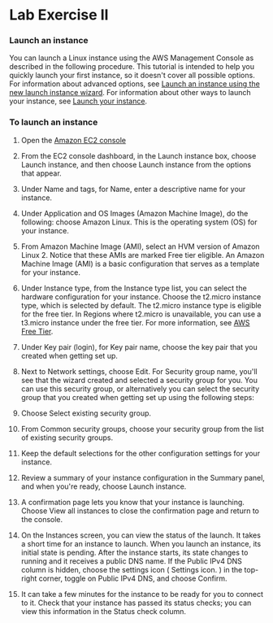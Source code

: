 # Lab Exercise II

### Launch an instance

You can launch a Linux instance using the AWS Management Console as described in the following procedure. This tutorial is intended to help you quickly launch your first instance, so it doesn't cover all possible options. For information about advanced options, see [Launch an instance using the new launch instance wizard](https://docs.aws.amazon.com/AWSEC2/latest/UserGuide/launching-instance.html). For information about other ways to launch your instance, see [Launch your instance](https://docs.aws.amazon.com/AWSEC2/latest/UserGuide/EC2_GetStarted.html).

### To launch an instance

1. Open the [Amazon EC2 console](https://console.aws.amazon.com/ec2/)

2. From the EC2 console dashboard, in the Launch instance box, choose Launch instance, and then choose Launch instance from the options that appear.

3. Under Name and tags, for Name, enter a descriptive name for your instance.

4. Under Application and OS Images (Amazon Machine Image), do the following: choose Amazon Linux. This is the operating system (OS) for your instance.

5. From Amazon Machine Image (AMI), select an HVM version of Amazon Linux 2. Notice that these AMIs are marked Free tier eligible. An Amazon Machine Image (AMI) is a basic configuration that serves as a template for your instance.

6. Under Instance type, from the Instance type list, you can select the hardware configuration for your instance. Choose the t2.micro instance type, which is selected by default. The t2.micro instance type is eligible for the free tier. In Regions where t2.micro is unavailable, you can use a t3.micro instance under the free tier. For more information, see [AWS Free Tier](https://aws.amazon.com/free/).

7. Under Key pair (login), for Key pair name, choose the key pair that you created when getting set up.

8. Next to Network settings, choose Edit. For Security group name, you'll see that the wizard created and selected a security group for you. You can use this security group, or alternatively you can select the security group that you created when getting set up using the following steps:

9. Choose Select existing security group.

10. From Common security groups, choose your security group from the list of existing security groups.

11. Keep the default selections for the other configuration settings for your instance.

12. Review a summary of your instance configuration in the Summary panel, and when you're ready, choose Launch instance.

13. A confirmation page lets you know that your instance is launching. Choose View all instances to close the confirmation page and return to the console.

14. On the Instances screen, you can view the status of the launch. It takes a short time for an instance to launch. When you launch an instance, its initial state is pending. After the instance starts, its state changes to running and it receives a public DNS name. If the Public IPv4 DNS column is hidden, choose the settings icon ( Settings icon. ) in the top-right corner, toggle on Public IPv4 DNS, and choose Confirm.

15. It can take a few minutes for the instance to be ready for you to connect to it. Check that your instance has passed its status checks; you can view this information in the Status check column.
